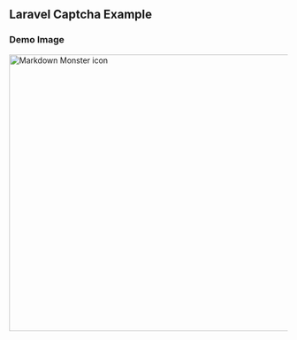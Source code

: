 ## Laravel Captcha Example

### Demo Image
<img src="public/demo.png" alt="Markdown Monster icon" style="float: left; width:1800px; height:500px;" />
